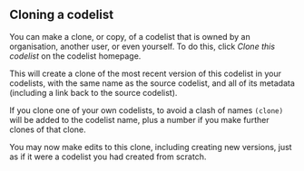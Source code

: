 ## Cloning a codelist

You can make a clone, or copy, of a codelist that is owned by an organisation, another user, or even yourself.
To do this, click _Clone this codelist_ on the codelist homepage.

This will create a clone of the most recent version of this codelist in your codelists,
with the same name as the source codelist, and all of its metadata (including a link back to the source codelist).

If you clone one of your own codelists, to avoid a clash of names `(clone)` will be added to the codelist name,
plus a number if you make further clones of that clone.

You may now make edits to this clone, including creating new versions, just as if it were a codelist you had created from scratch.
